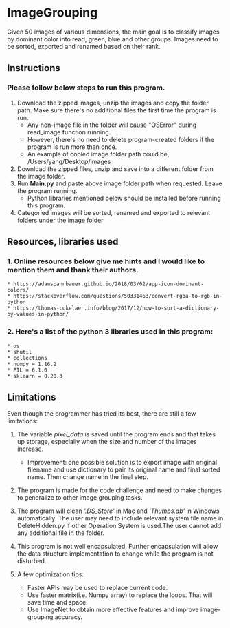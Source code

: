 # ImageGrouping
Given 50 images of various dimensions, the main goal is to classify images by dominant color into read, green, blue and other groups. Images need to be sorted, exported and renamed based on their rank.
  
## Instructions
### Please follow below steps to run this program.
1. Download the zipped images, unzip the images and copy the folder path. Make sure there's no additional files the first time the program is run. 
    * Any non-image file in the folder will cause "OSError" during read_image function running. 
    * However, there's no need to delete program-created folders if the program is run more than once. 
    * An example of copied image folder path could be, /Users/yang/Desktop/images
2. Download the zipped files, unzip and save into a different folder from the image folder. 
3. Run **Main.py** and paste above image folder path when requested. Leave the program running.
    * Python libraries mentioned below should be installed before running this program.
4. Categoried images will be sorted, renamed and exported to relevant folders under the image folder

## Resources, libraries used
### 1. Online resources below give me hints and I would like to mention them and thank their authors. <br />
    * https://adamspannbauer.github.io/2018/03/02/app-icon-dominant-colors/
    * https://stackoverflow.com/questions/50331463/convert-rgba-to-rgb-in-python
    * https://thomas-cokelaer.info/blog/2017/12/how-to-sort-a-dictionary-by-values-in-python/

### 2. Here's a list of the python 3 libraries used in this program: <br />
    * os
    * shutil
    * collections
    * numpy = 1.16.2
    * PIL = 6.1.0
    * sklearn = 0.20.3

## Limitations
Even though the programmer has tried its best, there are still a few limitations:

1. The variable _pixel_data_ is saved until the program ends and that takes up storage, especially when the size and number of the images increase. 
    *  Improvement: one possible solution is to export image with original filename and use dictionary to pair its original name and final sorted name. Then change name in the final step.<br />

2. The program is made for the code challenge and need to make changes to generalize to other image grouping tasks. <br />

3. The program will clean _'.DS_Store'_ in Mac and _'Thumbs.db'_ in Windows automatically. The user may need to include relevant system file name in DeleteHidden.py if other Operation System is used.The user cannot add any additional file in the folder.<br />

4. This program is not well encapsulated. Further encapsulation will allow the data structure implementation to change while the program is not disturbed. <br />

5. A few optimization tips:
    *  Faster APIs may be used to replace current code. 
    *  Use faster matrix(i.e. Numpy array) to replace the loops. That will save time and space.
    *  Use ImageNet to obtain more effective features and improve image-grouping accuracy.

